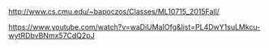 http://www.cs.cmu.edu/~bapoczos/Classes/ML10715_2015Fall/

https://www.youtube.com/watch?v=waDiUMaIOfg&list=PL4DwY1suLMkcu-wytRDbvBNmx57CdQ2pJ
